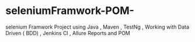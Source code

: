 # seleniumFramwork-POM-
selenium Framwork Project using Java , Maven , TestNg , Working with Data Driven ( BDD) ,  Jenkins CI  , Allure Reports and POM
